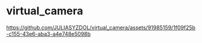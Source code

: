 # virtual_camera

https://github.com/JULIASYZDOL/virtual_camera/assets/91985159/1f09f25b-c155-43e6-aba3-a4e748e5098b
